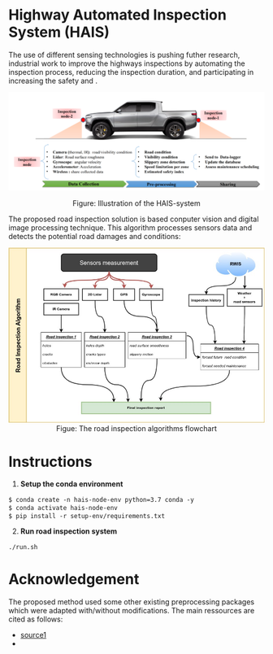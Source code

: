 #  Highway Automated Inspection System (HAIS) 
The use of different sensing technologies is pushing futher research, industrial work to improve  the highways inspections by automating the inspection process, reducing the inspection duration, and participating in increasing the safety and . 
<p align="center">
<img  src="files/hais-system.png" alt="alt text" width="512" >
 </p>
<p align="center">
Figure: Illustration of the HAIS-system
</p>


The proposed road inspection solution is based conputer vision and digital image processing technique. This algorithm   processes sensors data  and detects the potential road damages and conditions:
<p align="center">
<img  src="files/HAIS-Algorithm-Flowchart.jpg" alt="alt text" width="512" >
Figue: The road inspection algorithms flowchart
</p>


# Instructions
1. **Setup the conda environment**
```
$ conda create -n hais-node-env python=3.7 conda -y 
$ conda activate hais-node-env
$ pip install -r setup-env/requirements.txt 
```

2. **Run road inspection system**
```
./run.sh
```

# Acknowledgement

The proposed method used some other existing preprocessing packages which were adapted with/without modifications. The main ressources are cited as follows:
*  [source1](https://github.com/)
* 
